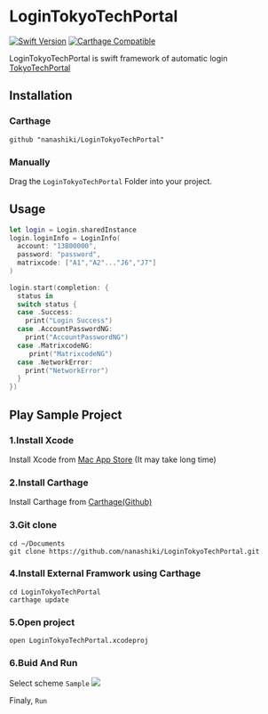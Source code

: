 # LoginTokyoTechPortal
[![Swift Version](https://img.shields.io/badge/Swift-3.0-orange.svg?style=flat)](https://developer.apple.com/swift/)
[![Carthage Compatible](https://img.shields.io/badge/Carthage-compatible-4BC51D.svg?style=flat)](https://github.com/Carthage/Carthage)

LoginTokyoTechPortal is swift framework of automatic login [TokyoTechPortal](http://portal.titech.ac.jp)

## Installation

### Carthage
`github "nanashiki/LoginTokyoTechPortal"`

### Manually
Drag the `LoginTokyoTechPortal` Folder into your project.

## Usage

``` swift
let login = Login.sharedInstance
login.loginInfo = LoginInfo(
  account: "13B00000",
  password: "password",
  matrixcode: ["A1","A2"..."J6","J7"]
)
        
login.start(completion: {
  status in
  switch status {
  case .Success:
    print("Login Success")
  case .AccountPasswordNG:
    print("AccountPasswordNG")
  case .MatrixcodeNG:
     print("MatrixcodeNG")
  case .NetworkError:
    print("NetworkError")
  }
})
```

## Play Sample Project
### 1.Install Xcode
Install Xcode from [Mac App Store](http://itunes.apple.com/us/app/xcode/id497799835?ls=1&mt=12) (It may take long time)
### 2.Install Carthage
Install Carthage from [Carthage(Github)](https://github.com/Carthage/Carthage/releases)

### 3.Git clone
```
cd ~/Documents
git clone https://github.com/nanashiki/LoginTokyoTechPortal.git
```

### 4.Install External Framwork using Carthage
```
cd LoginTokyoTechPortal
carthage update
```
### 5.Open project
```
open LoginTokyoTechPortal.xcodeproj
```
### 6.Buid And Run
Select scheme `Sample`
![](https://raw.githubusercontent.com/wiki/nanashiki/LoginTokyoTechPortal/Image/TitechApp_README_Image_1.png)

Finaly, `Run`
